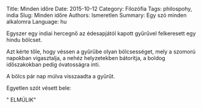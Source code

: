 Title: Minden időre 
Date: 2015-10-12
Category: Filozófia
Tags: philospohy, india
Slug: Minden időre
Authors: Ismeretlen
Summary: Egy szó minden alkalomra
Language: hu 

Egyszer egy indiai hercegnő az édesapjától
kapott gyűrűvel felkeresett egy hindu bölcset.

Azt kérte tőle, hogy véssen a gyűrűbe olyan
bölcsességet, mely a szomorú napokban vigasztalja,
a nehéz helyzetekben bátorítja,
a boldog időszakokban pedig óvatosságra inti.

A bölcs pár nap múlva visszaadta a gyűrűt.

Egyetlen szót vésett bele:

" ELMÚLIK"

